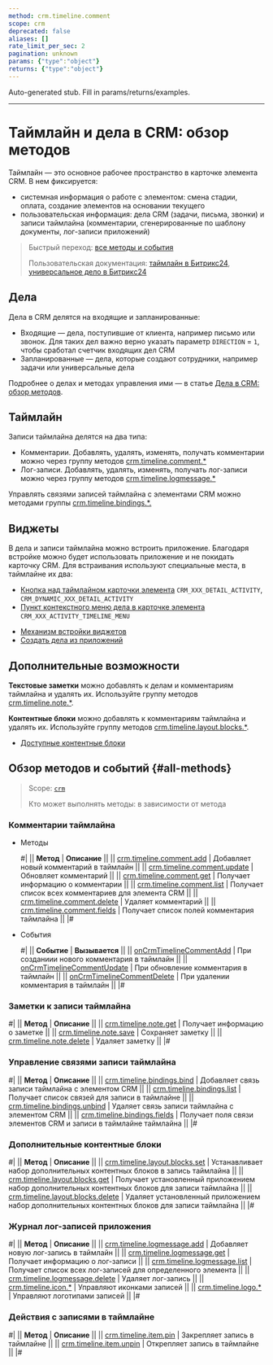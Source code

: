 ```yaml
---
method: crm.timeline.comment
scope: crm
deprecated: false
aliases: []
rate_limit_per_sec: 2
pagination: unknown
params: {"type":"object"}
returns: {"type":"object"}
---
```


Auto-generated stub. Fill in params/returns/examples.

---

# Таймлайн и дела в CRM: обзор методов

Таймлайн — это основное рабочее пространство в карточке элемента CRM. В нем фиксируется:

* системная информация о работе с элементом: смена стадии,  оплата, создание элементов на основании текущего
* пользовательская информация: дела CRM (задачи, письма, звонки) и записи таймлайна (комментарии, сгенерированные по шаблону документы, лог-записи приложений)

> Быстрый переход: [все методы и события](#all-methods) 
> 
> Пользовательская документация: [таймлайн в Битрикс24](https://helpdesk.bitrix24.ru/open/23960160/), [универсальное дело в Битрикс24](https://helpdesk.bitrix24.ru/open/21064046/)

## Дела

Дела в CRM делятся на входящие и запланированные:

* Входящие — дела, поступившие от клиента, например письмо или звонок. Для таких дел важно верно указать параметр `DIRECTION` = `1`, чтобы сработал счетчик входящих дел CRM
* Запланированные — дела, которые создают сотрудники, например задачи или универсальные дела
  
Подробнее о делах и методах управления ими — в статье [Дела в CRM: обзор методов](./activities/index.md).

## Таймлайн

Записи таймлайна делятся на два типа: 

* Комментарии. Добавлять, удалять, изменять, получать комментарии можно через группу методов [crm.timeline.comment.*](./comments/index.md)
* Лог-записи. Добавлять, удалять, изменять, получать лог-записи можно через группу методов [crm.timeline.logmessage.*](./logmessage/index.md)
  
Управлять связями записей таймлайна с элементами CRM можно методами группы [crm.timeline.bindings.*.](./bindings/index.md) 

## Виджеты

В дела и записи таймлайна можно встроить приложение. Благодаря встройке можно будет использовать приложение и не покидать карточку CRM. Для встраивания используют специальные места, в таймлайне их два:

* [Кнопка над таймлайном карточки элемента](../../widgets/crm/detail-activity.md) `CRM_XXX_DETAIL_ACTIVITY`, `CRM_DYNAMIC_XXX_DETAIL_ACTIVITY`
* [Пункт контекстного меню дела в карточке элемента](../../widgets/crm/activity-timeline-menu.md) `CRM_XXX_ACTIVITY_TIMELINE_MENU`



- [Механизм встройки виджетов](../../widgets/index.md)
- [Создать дела из приложений](./activities/app-embedding/activity-app.md)



## Дополнительные возможности 

**Текстовые заметки** можно добавлять к делам и комментариям таймлайна и  удалять их. Используйте группу методов [crm.timeline.note.*](./note/index.md).

**Контентные блоки** можно добавлять к комментариям таймлайна и удалять их. Используйте группу методов [crm.timeline.layout.blocks.*](./layout-blocks/index.md).

* [Доступные контентные блоки](./activities/configurable/structure/body.md#contentblockdto)


## Обзор методов и событий {#all-methods}

> Scope: [`crm`](../../scopes/permissions.md)
>
> Кто может выполнять методы: в зависимости от метода

### Комментарии таймлайна



- Методы

    #|
    || **Метод** | **Описание** ||
    || [crm.timeline.comment.add](./comments/crm-timeline-comment-add.md)   | Добавляет новый комментарий в таймлайн ||
    || [crm.timeline.comment.update](./comments/crm-timeline-comment-update.md)  |  Обновляет комментарий ||
    || [crm.timeline.comment.get](./comments/crm-timeline-comment-get.md)   |  Получает информацию о комментарии ||
    || [crm.timeline.comment.list](./comments/crm-timeline-comment-list.md) |  Получает список всех комментариев для элемента CRM ||
    || [crm.timeline.comment.delete](./comments/crm-timeline-comment-delete.md)  |  Удаляет комментарий ||
    || [crm.timeline.comment.fields](./comments/crm-timeline-comment-fields.md)  | Получает список полей комментария таймлайна ||
    |#

- События

    #|
    || **Событие** | **Вызывается** ||
    || [onCrmTimelineCommentAdd](./comments/events/on-Crm-Timeline-Comment-Add.md) | При созданиии нового комментария в таймлайн ||
    || [onCrmTimelineCommentUpdate](./comments/events/on-Crm-Timeline-Comment-Update.md) | При обновление комментария в таймлайн  ||
    || [onCrmTimelineCommentDelete](./comments/events/on-Crm-Timeline-Comment-Delete.md) | При удалении комментария в таймлайн  ||
    |#



### Заметки к записи таймлайна

#|
|| **Метод** | **Описание** ||
|| [crm.timeline.note.get](./note/crm-timeline-note-get.md) | Получает информацию о заметке ||
|| [crm.timeline.note.save](./note/crm-timeline-note-save.md) | Сохраняет заметку ||
|| [crm.timeline.note.delete](./note/crm-timeline-note-delete.md) | Удаляет заметку ||
|#


### Управление связями записи таймлайна

#|
|| **Метод** | **Описание** ||
|| [crm.timeline.bindings.bind](./bindings/crm-timeline-bindings-bind.md) | Добавляет связь записи таймлайна с элементом CRM ||
|| [crm.timeline.bindings.list](./bindings/crm-timeline-bindings-list.md) | Получает список связей для записи в таймлайне ||
|| [crm.timeline.bindings.unbind](./bindings/crm-timeline-bindings-unbind.md) | Удаляет связь записи таймлайна с элементом CRM ||
|| [crm.timeline.bindings.fields](./bindings/crm-timeline-bindings-fields.md) | Получает поля связи элементов CRM и записи в таймлайне таймлайна ||
|#

### Дополнительные контентные блоки

#|
|| **Метод** | **Описание** ||
|| [crm.timeline.layout.blocks.set](./layout-blocks/crm-timeline-layout-blocks-set.md) | Устанавливает набор дополнительных контентных блоков в запись таймлайна ||
|| [crm.timeline.layout.blocks.get](./layout-blocks/crm-timeline-layout-blocks-get.md) | Получает установленный приложением набор дополнительных контентных блоков для записи таймлайна ||
|| [crm.timeline.layout.blocks.delete](./layout-blocks/crm-timeline-layout-blocks-delete.md) | Удаляет установленный приложением набор дополнительных контентных блоков для записи таймлайна ||
|#

### Журнал лог-записей приложения

#|
|| **Метод** | **Описание** ||
|| [crm.timeline.logmessage.add](./logmessage/crm-timeline-logmessage-add.md) | Добавляет новую лог-запись в таймлайн ||
|| [crm.timeline.logmessage.get](./logmessage/crm-timeline-logmessage-get.md) | Получает информацию о лог-записи ||
|| [crm.timeline.logmessage.list](./logmessage/crm-timeline-logmessage-list.md) | Получает список всех лог-записей для определенного элемента ||
|| [crm.timeline.logmessage.delete](./logmessage/crm-timeline-logmessage-delete.md) | Удаляет лог-запись ||
|| [crm.timeline.icon.*](./logmessage/icons/index.md) | Управляют иконками записей ||
|| [crm.timeline.logo.*](./logmessage/logo/index.md) | Управляют логотипами записей ||
|#

### Действия с записями в таймлайне

#|
|| **Метод** | **Описание** ||
|| [crm.timeline.item.pin](./actions/crm-timeline-item-pin.md) | Закрепляет запись в таймлайне ||
|| [crm.timeline.item.unpin](./actions/crm-timeline-item-unpin.md) | Открепляет запись в таймлайне ||
|#

